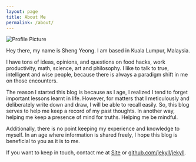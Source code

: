 ```yaml
---
layout: page
title: About Me
permalink: /about/
---
```


<img src="{{ site.baseurl }}/assets/profile-placeholder.jpg" title="Profile Picture" class="profile">

Hey there, my name is Sheng Yeong. I am based in Kuala Lumpur, Malaysia. 

I have tons of ideas, opinions, and questions on food hacks, work productivity, math, science, art and philosophy. I like to talk to true, intelligent and wise people, because there is always a paradigm shift in me on those encounters.

The reason I started this blog is because as I age, I realized I tend to forget important lessons learnt in life. However, for matters that I meticulously and deliberately write down and draw, I will be able to recall easily. So, this blog serves to help me keep a record of my past thoughts. In another way, helping me keep a presence of mind for truths. Helping me be mindful.

Additionally, there is no point keeping my experience and knowledge to myself. In an age where information is shared freely, I hope this blog is beneficial to you as it is to me. 

If you want to keep in touch, contact me at [Site][site] or [github.com/jekyll/jekyll](https://github.com/jekyll/jekyll).

[site]: https://linkedin.com/in/shengyeong
